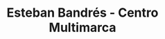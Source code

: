 ---
title: "Esteban Bandrés - Centro Multimarca"
url: /jaca/esteban-bandres-centro-multimarca/
shop: Autohaus
---